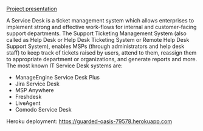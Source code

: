 [Project presentation](https://docs.google.com/presentation/d/1nRYe3TD9FwuJVNU3Rydub0fX-l8SvshNofBRvltrPNw/edit?usp=sharing)

A Service Desk is a ticket management system which allows enterprises to implement strong and effective work-flows for internal and customer-facing support departments.
	The Support Ticketing Management System (also called as Help Desk or Help Desk Ticketing System or Remote Help Desk Support System), enables MSPs (through administrators and help desk staff) to keep track of tickets raised by users, attend to them, reassign them to appropriate department or organizations, and generate reports and more.
	The most known IT Service Desk systems are:

- ManageEngine Service Desk Plus
- Jira Service Desk
- MSP Anywhere
- Freshdesk
- LiveAgent
- Comodo Service Desk

Heroku deployment: https://guarded-oasis-79578.herokuapp.com
